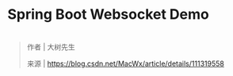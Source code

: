 # Spring Boot Websocket Demo

# 


> 作者 | 大树先生
> 
> 来源 | https://blog.csdn.net/MacWx/article/details/111319558 